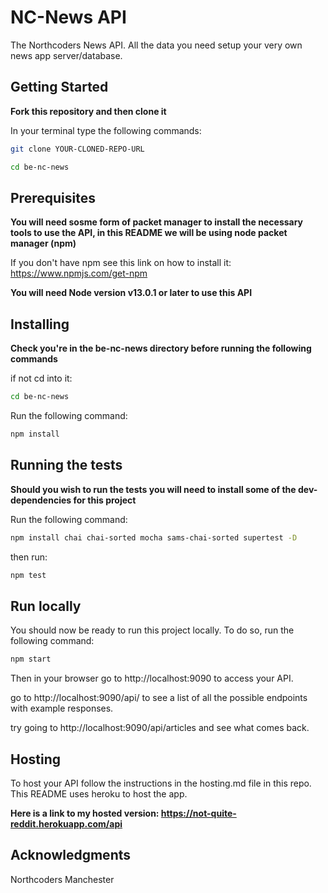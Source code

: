 # NC-News API

The Northcoders News API. All the data you need setup your very own news app server/database.

## Getting Started

**Fork this repository and then clone it**

In your terminal type the following commands:

```bash
git clone YOUR-CLONED-REPO-URL

cd be-nc-news
```

## Prerequisites

**You will need sosme form of packet manager to install the necessary tools to use the API, in this README we will be using node packet manager (npm)**

If you don't have npm see this link on how to install it: https://www.npmjs.com/get-npm

**You will need Node version v13.0.1 or later to use this API**

## Installing

**Check you're in the be-nc-news directory before running the following commands**

if not cd into it:

```bash
cd be-nc-news
```

Run the following command:

```bash
npm install
```

## Running the tests

**Should you wish to run the tests you will need to install some of the dev-dependencies for this project**

Run the following command:

```bash
npm install chai chai-sorted mocha sams-chai-sorted supertest -D
```

then run:

```bash
npm test
```

## Run locally

You should now be ready to run this project locally. To do so, run the following command:

```bash
npm start
```

Then in your browser go to http://localhost:9090 to access your API.

go to http://localhost:9090/api/ to see a list of all the possible endpoints with example responses.

try going to http://localhost:9090/api/articles and see what comes back.

## Hosting

To host your API follow the instructions in the hosting.md file in this repo. This README uses heroku to host the app.

**Here is a link to my hosted version: https://not-quite-reddit.herokuapp.com/api**

## Acknowledgments

Northcoders Manchester
